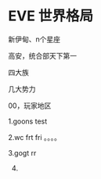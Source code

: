 # EVE 世界格局

新伊甸、n个星座

高安，统合部天下第一

四大族

几大势力

00，玩家地区

1.goons test

2.wc frt fri 。。。。

3.gogt rr

4.

